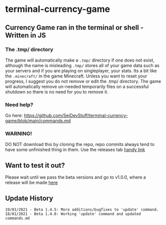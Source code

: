 # terminal-currency-game
Currency Game ran in the terminal or shell - Written in JS
---
### The .tmp/ directory
The game will automatically make a ``.tmp/`` directory if one does not exist, although the name is misleading ``.tmp/`` stores all of your game data such as your servers and if you are playing on singleplayer, your stats. Its a bit like the ``.minecraft/`` in the game Minecraft. Unless you want to reset your progress, I suggest you do not remove or edit the .tmp/ directory. The game will automatically remove un-needed temporarily files on a successful shutdown so there is no need for you to remove it.

### Need help?
Go here: https://github.com/SejDevStuff/terminal-currency-game/blob/main/commands.md

### WARNING!
DO NOT download this by cloning the repo, repo commits always tend to have some unfinished thing in them. Use the releases tab [handy link](https://github.com/SejDevStuff/terminal-currency-game/releases)

## Want to test it out?
Please wait until we pass the beta versions and go to v1.0.0, where a release will be made [here](https://github.com/SejDevStuff/terminal-currency-game/releases)

## Update History
```
19/01/2021 - Beta 1.4.5: More additions/bugfixes to 'update' command.
18/01/2021 - Beta 1.4.0: Working 'update' command and updated commands.md
```
